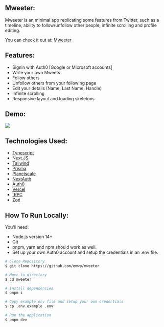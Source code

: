 ## Mweeter:

Mweeter is an minimal app replicating some features from Twitter, such as a timeline, ability to follow/unfollow other people, infinite scrolling and profile editing.

You can check it out at: [Mweeter](https://mweeter-zeta.vercel.app/)

## Features:

- Signin with Auth0 [Google or Microsoft accounts]
- Write your own Mweets
- Follow others
- Unfollow others from your following page
- Edit your details (Name, Last Name, Handle)
- Infinite scrolling
- Responsive layout and loading skeletons

## Demo:

![](/public/mweeter_demo.gif)

## Technologies Used:

- [Typescript](https://www.typescriptlang.org)
- [Next.JS](https://nextjs.org)
- [Tailwind](https://tailwindcss.com)
- [Prisma](https://www.prisma.io)
- [Planetscale](https://planetscale.com)
- [NextAuth](https://next-auth.js.org)
- [Auth0](https://auth0.com)
- [Vercel](https://vercel.com)
- [tRPC](https://trpc.io)
- [Zod](https://zod.dev)

## How To Run Locally:

You'll need:

- Node.js version 14+
- Git
- pnpm, yarn and npm should work as well.
- Set up your own Auth0 account and setup the credentials in an .env file.

```bash
# Clone Repository
$ git clone https://github.com/emwp/mweeter

# Move to directory
$ cd mweeter

# Install dependencies
$ pnpm i

# Copy example env file and setup your own credentials
$ cp .env.example .env

# Run the application
$ pnpm dev
```
